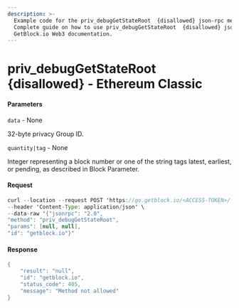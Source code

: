 ```yaml
---
description: >-
  Example code for the priv_debugGetStateRoot  {disallowed} json-rpc method.
  Сomplete guide on how to use priv_debugGetStateRoot  {disallowed} json-rpc in
  GetBlock.io Web3 documentation.
---
```


# priv\_debugGetStateRoot {disallowed} - Ethereum Classic

#### Parameters

`data` - None

32-byte privacy Group ID.

`quantity|tag` - None

Integer representing a block number or one of the string tags latest, earliest, or pending, as described in Block Parameter.

#### Request

```java
curl --location --request POST 'https://go.getblock.io/<ACCESS-TOKEN>/' \
--header 'Content-Type: application/json' \
--data-raw '{"jsonrpc": "2.0",
"method": "priv_debugGetStateRoot",
"params": [null, null],
"id": "getblock.io"}'
```

#### Response

```java
{
    "result": "null",
    "id": "getblock.io",
    "status_code": 405,
    "message": "Method not allowed"
}
```

